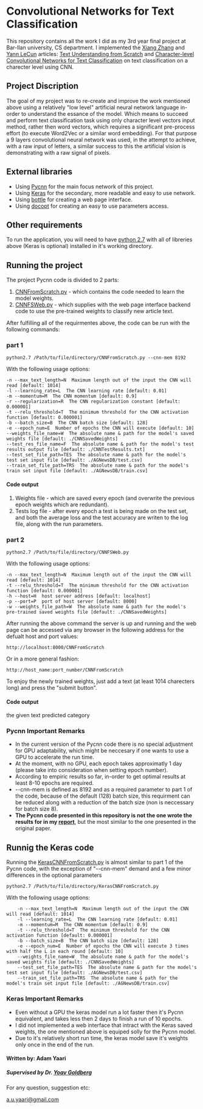 Convolutional Networks for Text Classification
==============================================

This repository contains all the work I did as my 3rd year final project at Bar-Ilan university, CS department.
I implemented the [Xiang Zhang](http://xlab.me.berkeley.edu/) and [Yann LeCun](http://yann.lecun.com/) articles: [Text Understanding from Scratch](https://arxiv.org/pdf/1502.01710.pdf) and [Character-level Convolutional Networks for Text
Classification](https://papers.nips.cc/paper/5782-character-level-convolutional-networks-for-text-classification.pdf)
on text classification on a charecter level using CNN.


## Project Discription
The goal of my project was to re-create and improve the work mentioned above using a 
 relatively "low level" artificial neural network language in-order to understand the 
 essance of the model. Which means to succeed and perform text classification task using 
 only character level vectors input method, rather then word vectors, which requires a 
 significant pre-process effort (to execute Word2Vec or a similar word embedding). For 
 that purpose a 9 layers convolutional neural network was used, in the attempt to achieve, 
 with a raw input of letters, a similar success to this the artificial vision is demonstrating 
 with a raw signal of pixels.

## External libraries
* Using [Pycnn](https://github.com/clab/cnn/pycnn) for the main focus network of this project.
* Using [Keras](https://github.com/fchollet/keras) for the secondary, more readable and easy to use network.
* Using [bottle](https://github.com/bottlepy/bottle) for creating a web page interface.
* Using [docopt](https://github.com/docopt/docopt) for creating an easy to use parameters access.

## Other requirements
To run the application, you will need to have [python 2.7](https://www.python.org/download/releases/2.7/) with all of libreries above (Keras is optional) installed in it's working directory.

## Running the project
The project Pycnn code is divided to 2 parts: <br />
1. [CNNFromScratch.py](https://github.com/AdamYaari/NLP_CNN_From_Scratch/blob/master/src/CNNFromScratch.py) - which contains the code needed to learn the model weights. <br />
2. [CNNFSWeb.py](https://github.com/AdamYaari/NLP_CNN_From_Scratch/blob/master/src/CNNFSWeb.py) - which supplies with the web page interface backend code to use the pre-trained weights to classify new article text. 

After fulfilling all of the requirmentes above, the code can be run with the following commands:
### part 1 
```
python2.7 /Path/to/file/directory/CNNFromScratch.py --cnn-mem 8192
```
With the following usage options:
```
-n --max_text_length=N  Maximum length out of the input the CNN will read [default: 1014]
-l --learning_rate=L  The CNN learning rate [default: 0.01]
-m --momentum=M  The CNN momentum [default: 0.9]
-r --regularization=R  The CNN regularization constant [default: 0.000001]
-t --relu_threshold=T  The minimum threshold for the CNN activation function [default: 0.000001]
-b --batch_size=B  The CNN batch size [default: 128]
-e --epoch_num=E  Number of epochs the CNN will execute [default: 10]
--weights_file_name=W  The absolute name & path for the model's saved weights file [default: ./CNNSavedWeights]
--test_res_file_name=F  The absolute name & path for the model's test results output file [default: ./CNNTestResults.txt]  
--test_set_file_path=TES  The absolute name & path for the model's test set input file [default: ./AGNewsDB/test.csv]
--train_set_file_path=TRS  The absolute name & path for the model's train set input file [default: ./AGNewsDB/train.csv]
```  

#### Code output
1. Weights file - which are saved every epoch (and overwrite the previous epoch weights which are redundant).
2. Tests log file - after every epoch a test is being made on the test set, and both the average loss and the test accuracy are writen to the log file, along with the run parameters.

### part 2
```
python2.7 /Path/to/file/directory/CNNFSWeb.py
```
With the following usage options:
```
-n --max_text_length=N  Maximum length out of the input the CNN will read [default: 1014]
-t --relu_threshold=T  The minimum threshold for the CNN activation function [default: 0.000001]
-h --host=H  host server address [default: localhost]
-p --port=P  port of host server [default: 8000]
-w --weights_file_path=W  The absolute name & path for the model's pre-trained saved weights file [default: ./CNNSavedWeights]
```

After running the above command the server is up and running and the web page can be accessed via any browser in the following address for the defualt host and port values:
```
http://localhost:8000/CNNFromScratch
```
Or in a more general fashion:
```
http://host_name:port_number/CNNFromScratch
```
To enjoy the newly trained weights, just add a text (at least 1014 charecters long) and press the "submit button".

#### Code output
the given text predicted category


### Pycnn Important Remarks
* In the current version of the Pycnn code there is no special adjustment for GPU adaptability, which might be neccesary if one wants to use a GPU to accelerate the run time.
* At the moment, with no GPU, each epoch takes approximatly 1 day (please take into consideration when setting epoch number).
* According to empiric results so far, in-order to get optimal results at least 8-10 epochs are required.
* --cnn-mem is defined as 8192 and as a required parameter to part 1 of the code, because of the default (128) batch size, this requirment can be reduced along with a reduction of the batch size (non is neccessary for batch size 8).
* **The Pycnn code presented in this repository is not the one wrote the results for in my [report](https://github.com/AdamYaari/NLP_CNN_From_Scratch/blob/master/ProjectReport.pdf)**, but the most similar to the one presented in the original paper. 

## Runnig the Keras code
Running the [KerasCNNFromScratch.py](https://github.com/AdamYaari/NLP_CNN_From_Scratch/blob/master/keras_src/KerasCNNFromScratch.py) is almost similar to part 1 of the Pycnn code, with the exception of "--cnn-mem" demand and a few minor differences in the optional parameters
```
python2.7 /Path/to/file/directory/KerasCNNFromScratch.py
```
With the following usage options:
```
    -n --max_text_length=N  Maximum length out of the input the CNN will read [default: 1014]
    -l --learning_rate=L  The CNN learning rate [default: 0.01]
    -m --momentum=M  The CNN momentum [default: 0.9]
    -t --relu_threshold=T  The minimum threshold for the CNN activation function [default: 0.000001]
    -b --batch_size=B  The CNN batch size [default: 128]
    -e --epoch_num=E  Number of epochs the CNN will execute 3 times with half the L in each round [default: 10]
    --weights_file_name=W  The absolute name & path for the model's saved weights file [default: ./CNNSavedWeights]
    --test_set_file_path=TES  The absolute name & path for the model's test set input file [default: ./AGNewsDB/test.csv]
    --train_set_file_path=TRS  The absolute name & path for the model's train set input file [default: ./AGNewsDB/train.csv]
```

### Keras Important Remarks
* Even without a GPU the keras model run a lot faster then it's Pycnn equivalent, and takes less then 2 days to finish a run of 10 epochs.
* I did not implemented a web interface that intract with the Keras saved weights, the one mentioned above is equiped solly for the Pycnn model.
* Due to it's relatively short run time, the keras model save it's weights only once in the end of the run.


#### Written by: Adam Yaari
##### Supervised by Dr. [Yoav Goldberg](https://www.cs.bgu.ac.il/~yoavg/uni/)

For any question, suggestion etc:

a.u.yaari@gmail.com
